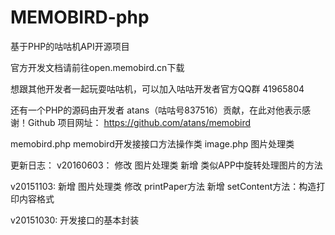# MEMOBIRD-php
基于PHP的咕咕机API开源项目

官方开发文档请前往open.memobird.cn下载

想跟其他开发者一起玩耍咕咕机，可以加入咕咕开发者官方QQ群 41965804

还有一个PHP的源码由开发者 atans（咕咕号837516）贡献，在此对他表示感谢！Github 项目网址： https://github.com/atans/memobird

memobird.php	memobird开发接接口方法操作类
image.php	图片处理类 

更新日志：
v20160603：
修改  图片处理类
新增  类似APP中旋转处理图片的方法

v20151103:
新增	图片处理类
修改	printPaper方法
新增	setContent方法：构造打印内容格式

v20151030:
开发接口的基本封装
